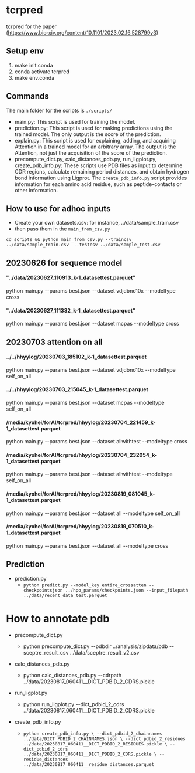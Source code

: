 # tcrpred
tcrpred for the paper (https://www.biorxiv.org/content/10.1101/2023.02.16.528799v3)

## Setup env

1. make init.conda
2. conda activate tcrpred
3. make env.conda

## Commands

The main folder for the scripts is `./scripts/`

- main.py: This script is used for training the model.
- prediction.py: This script is used for making predictions using the trained model. The only output is the score of the prediction.
- explain.py: This script is used for explaining, adding, and acquiring Attention in a trained model for an arbitrary array. The output is the Attention, not just the acquisition of the score of the prediction.
- precompute_dict.py, calc_distances_pdb.py, run_ligplot.py, create_pdb_info.py: These scripts use PDB files as input to determine CDR regions, calculate remaining period distances, and obtain hydrogen bond information using Ligprot. The `create_pdb_info.py` script provides information for each amino acid residue, such as peptide-contacts or other information.



## How to use for adhoc inputs
- Create your own datasets.csv: for instance, ../data/sample_train.csv
- then pass them in the `main_from_csv.py`

`cd scripts && python main_from_csv.py --traincsv ../data/sample_train.csv  --testcsv ../data/sample_test.csv `



## 20230626 for sequence model

#### "../data/20230627_110913_k-1_datasettest.parquet"
python main.py --params best.json --dataset vdjdbno10x --modeltype cross 

#### "../data/20230627_111332_k-1_datasettest.parquet"
python main.py --params best.json --dataset mcpas --modeltype cross


##  20230703 attention on all

#### ../../hhyylog/20230703_185102_k-1_datasettest.parquet
python main.py --params best.json --dataset vdjdbno10x --modeltype self_on_all

#### ../../hhyylog/20230703_215045_k-1_datasettest.parquet
python main.py --params best.json --dataset mcpas --modeltype self_on_all

#### /media/kyohei/forAI/tcrpred/hhyylog/20230704_221459_k-1_datasettest.parquet
python main.py --params best.json --dataset allwithtest --modeltype cross 

#### /media/kyohei/forAI/tcrpred/hhyylog/20230704_232054_k-1_datasettest.parquet
python main.py --params best.json --dataset allwithtest --modeltype self_on_all


#### /media/kyohei/forAI/tcrpred/hhyylog/20230819_081045_k-1_datasettest.parquet
python main.py --params best.json --dataset all --modeltype self_on_all


#### /media/kyohei/forAI/tcrpred/hhyylog/20230819_070510_k-1_datasettest.parquet
python main.py --params best.json --dataset all --modeltype cross



## Prediction
- prediction.py
  - `python predict.py --model_key entire_crossatten --checkpointsjson ../hpo_params/checkpoints.json --input_filepath ../data/recent_data_test.parquet`

# How to annotate pdb

- precompute_dict.py
  - python precompute_dict.py --pdbdir ../analysis/zipdata/pdb --sceptre_result_csv ../data/sceptre_result_v2.csv

- calc_distances_pdb.py
  - python calc_distances_pdb.py --cdrpath ../data/20230817_060411__DICT_PDBID_2_CDRS.pickle

- run_ligplot.py 
  - python run_ligplot.py --dict_pdbid_2_cdrs ../data/20230817_060411__DICT_PDBID_2_CDRS.pickle 

- create_pdb_info.py 
  - `python create_pdb_info.py \
    --dict_pdbid_2_chainnames ../data/DICT_PDBID_2_CHAINNAMES.json \
    --dict_pdbid_2_residues ../data/20230817_060411__DICT_PDBID_2_RESIDUES.pickle \
    --dict_pdbid_2_cdrs ../data/20230817_060411__DICT_PDBID_2_CDRS.pickle \
    --residue_distances ../data/20230817_060411__residue_distances.parquet`

